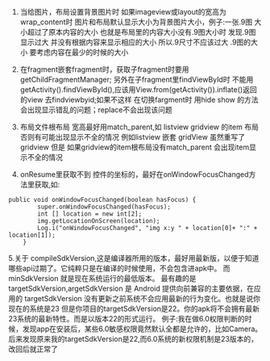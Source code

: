 1. 当给图片，布局设置背景图片时 如果imageview或layout的宽高为wrap_content时 图片和布局默认显示大小为背景图片大小，例子:一张.9图
大小超过了原本内容的大小 也就是布局里的内容大小没有.9图大小时 发现.9图显示过大 并没有根据内容来显示相应的大小 所以.9尺寸不应该过大
.9图的大小 要考虑内容在最少的时候的大小

2. 在fragment嵌套fragment时，获取子fragment时要用getChildFragmentManager; 另外在子fragment里findViewById时
不能用getActivity().findViewById(),应该用View.from(getActivity()).inflate()返回的view 去findviewbyid;如果不这样 在切换fargment时
用hide show 的方法 会出现显示错乱的问题；replace不会出现该问题

3. 布局文件根布局 宽高最好用match_parent,如 listview gridview 的item 布局 否则有可能出现显示不全的情况 例如listview 嵌套 gridView 虽然重写了gridview 但是 如果gridview的item根布局没有match_parent 会出现item显示不全的情况

4. onResume里获取不到 控件的坐标的，最好在onWindowFocusChanged方法里获取,如:
```
public void onWindowFocusChanged(boolean hasFocus) {
		super.onWindowFocusChanged(hasFocus);
		int [] location = new int[2];
		img.getLocationOnScreen(location);
		Log.i("onWindowFocusChanged", "img x:y " + location[0]+ ":" + location[1]);
	}
```
5.关于 compileSdkVersion,这是编译器所用的版本，最好用最新版，以便于知道哪些api过期了。它纯粹只是在编译的时候使用，不会包含进apk中。
    而 minSdkVersion 就是现在系统运行的最低版本。
    最有趣的是 targetSdkVersion,argetSdkVersion 是 Android 提供向前兼容的主要依据，在应用的 targetSdkVersion 没有更新之前系统不会应用最新的行为变化。也就是说你现在的系统是23 但是你项目的targetSdkVersion是22。你的apk将不会拥有最新23系统的最新特性。而是以版本22的形式运行。
    例子:我在做6.0权限判断的时候，发现app在安装后，某些6.0敏感权限竟然默认全都是允许的，比如Camera。后来发现原来我的targetSdkVersion是22,而6.0系统的新权限机制是23版本的，改回后就正常了